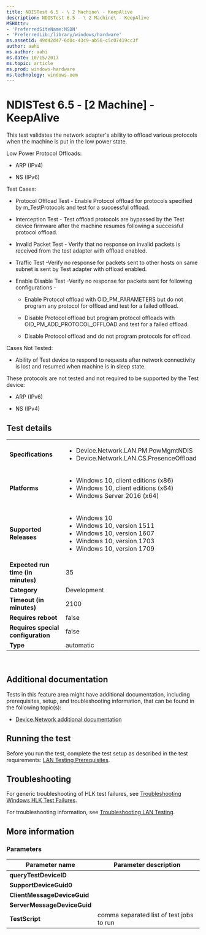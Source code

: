 ```yaml
---
title: NDISTest 6.5 - \ 2 Machine\ - KeepAlive
description: NDISTest 6.5 - \ 2 Machine\ - KeepAlive
MSHAttr:
- 'PreferredSiteName:MSDN'
- 'PreferredLib:/library/windows/hardware'
ms.assetid: 49d42d47-6d0c-43c9-ab56-c5c07419cc3f
author: aahi
ms.author: aahi
ms.date: 10/15/2017
ms.topic: article
ms.prod: windows-hardware
ms.technology: windows-oem
---
```


# <span id="p_hlk_test.25dbe3e2-0927-46f7-a34f-f37b3583e4c6"></span>NDISTest 6.5 - \[2 Machine\] - KeepAlive


This test validates the network adapter's ability to offload various protocols when the machine is put in the low power state.

Low Power Protocol Offloads:

-   ARP (IPv4)

-   NS (IPv6)

Test Cases:

-   Protocol Offload Test - Enable Protocol offload for protocols specified by m\_TestProtocols and test for a successful offload.

-   Interception Test - Test offload protocols are bypassed by the Test device firmware after the machine resumes following a successful protocol offload.

-   Invalid Packet Test - Verify that no response on invalid packets is received from the test adapter with offload enabled.

-   Traffic Test -Verify no response for packets sent to other hosts on same subnet is sent by Test adapter with offload enabled.

-   Enable Disable Test -Verify no response for packets sent for following configurations -

    -   Enable Protocol offload with OID\_PM\_PARAMETERS but do not program any protocol for offload and test for a failed offload.

    -   Disable Protocol offload but program protocol offloads with OID\_PM\_ADD\_PROTOCOL\_OFFLOAD and test for a failed offload.

    -   Disable Protocol offload and do not program protocols for offload.

Cases Not Tested:

-   Ability of Test device to respond to requests after network connectivity is lost and resumed when machine is in sleep state.

These protocols are not tested and not required to be supported by the Test device:

-   ARP (IPv6)

-   NS (IPv4)

## Test details
|||
|---|---|
| **Specifications**  | <ul><li>Device.Network.LAN.PM.PowMgmtNDIS</li><li>Device.Network.LAN.CS.PresenceOffload</li></ul> |  
| **Platforms**   | <ul><li>Windows 10, client editions (x86)</li><li>Windows 10, client editions (x64)</li><li>Windows Server 2016 (x64)</li></ul> |
| **Supported Releases** | <ul><li>Windows 10</li><li>Windows 10, version 1511</li><li>Windows 10, version 1607</li><li>Windows 10, version 1703</li><li>Windows 10, version 1709</li></ul> |
|**Expected run time (in minutes)**| 35 |
|**Category**| Development |
|**Timeout (in minutes)**| 2100 |
|**Requires reboot**| false |
|**Requires special configuration**| false |
|**Type**| automatic |

 

## <span id="Additional_documentation"></span><span id="additional_documentation"></span><span id="ADDITIONAL_DOCUMENTATION"></span>Additional documentation


Tests in this feature area might have additional documentation, including prerequisites, setup, and troubleshooting information, that can be found in the following topic(s):

-   [Device.Network additional documentation](device-network-additional-documentation.md)

## <span id="Running_the_test"></span><span id="running_the_test"></span><span id="RUNNING_THE_TEST"></span>Running the test


Before you run the test, complete the test setup as described in the test requirements: [LAN Testing Prerequisites](lan-testing-prerequisites.md).

## <span id="Troubleshooting"></span><span id="troubleshooting"></span><span id="TROUBLESHOOTING"></span>Troubleshooting


For generic troubleshooting of HLK test failures, see [Troubleshooting Windows HLK Test Failures](..\user\troubleshooting-windows-hlk-test-failures.md).

For troubleshooting information, see [Troubleshooting LAN Testing](troubleshooting-lan-testing.md).

## <span id="More_information"></span><span id="more_information"></span><span id="MORE_INFORMATION"></span>More information


### <span id="Parameters"></span><span id="parameters"></span><span id="PARAMETERS"></span>Parameters

| Parameter name              | Parameter description                    |
|-----------------------------|------------------------------------------|
| **queryTestDeviceID**       |                                          |
| **SupportDeviceGuid0**      |                                          |
| **ClientMessageDeviceGuid** |                                          |
| **ServerMessageDeviceGuid** |                                          |
| **TestScript**              | comma separated list of test jobs to run |

 

 

 






